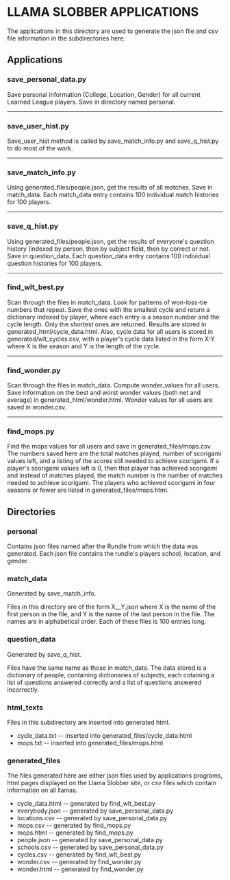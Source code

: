 # LLAMA SLOBBER APPLICATIONS

The applications in this directory are used to generate the json file and
csv file information in the subdirectories here.

## Applications

### save_personal_data.py

Save personal information (College, Location, Gender) for all current
Learned League players.  Save in directory named personal.

***

### save_user_hist.py

Save_user_hist method is called by save_match_info.py and save_q_hist.py
to do most of the work.

***

### save_match_info.py

Using generated_files/people.json, get the results of all matches.  Save in
match_data.  Each match_data entry contains 100 individual match histories
for 100 players.

***

### save_q_hist.py

Using generated_files/people.json, get the results of everyone's question
history (indexed by person, then by subject field, then by correct or not.
Save in question_data.  Each question_data entry contains 100 individual
question histories for 100 players.

***

### find_wlt_best.py

Scan through the files in match_data.  Look for patterns of won-loss-tie
numbers that repeat.  Save the ones with the smallest cycle and return a
dictionary indexed by player, where each entry is a season number and the
cycle length.  Only the shortest ones are returned.  Results are stored in
generated_html/cycle_data.html.  Also, cycle data for all users is stored
in generated/wlt_cycles.csv, with a player's cycle data listed in the form
X-Y where X is the season and Y is the length of the cycle.

***

### find_wonder.py

Scan through the files in match_data.  Compute wonder_values for all users.
Save information on the best and worst wonder values (both net and average)
in generated_html/wonder.html.  Wonder values for all users are saved in
wonder.csv.

***

### find_mops.py

Find the mops values for all users and save in generated_files/mops.csv.
The numbers saved here are the total matches played, number of scorigami
values left, and a listing of the scores still needed to achieve scorigami.
If a player's scorigami values left is 0, then that player has achieved
scorigami and instead of matches played, the match number is the number
of matches needed to achieve scorigami.  The players who achieved scorigami
in four seasons or fewer are listed in generated_files/mops.html.

## Directories

### personal

Contains json files named after the Rundle from which the data was
generated.  Each json file contains the rundle's players school,
location, and gender.


### match_data

Generated by save_match_info.

Files in this directory are of the form X__Y.json where X is the name of the
first person in the file, and Y is the name of the last person in the file.
The names are in alphabetical order.  Each of these files is 100 entries long.


### question_data

Generated by save_q_hist.

Files have the same name as those in match_data.  The data stored is a
dictionary of people, containing dictionaries of subjects, each cotaining
a list of questions answered correctly and a list of questions answered
incorrectly.


### html_texts

Files in this subdirectory are inserted into generated html.

* cycle_data.txt -- inserted into generated_files/cycle_data.html
* mops.txt -- inserted into generated_files/mops.html


### generated_files

The files generated here are either json files used by applications programs,
html pages displayed on the Llama Slobber site, or csv files which contain
information on all llamas.

 * cycle_data.html -- generated by find_wlt_best.py
 * everybody.json -- generated by save_personal_data.py
 * locations.csv -- generated by save_personal_data.py
 * mops.csv -- generated by find_mops.py
 * mops.html -- generated by find_mops.py
 * people.json -- generated by save_personal_data.py
 * schools.csv -- generated by save_personal_data.py
 * cycles.csv -- generated by find_wlt_best.py
 * wonder.csv -- generated by find_wonder.py
 * wonder.html -- generated by find_wonder.py
